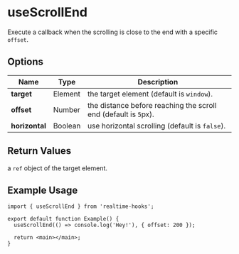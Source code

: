 # useScrollEnd

Execute a callback when the scrolling is close to the end with a specific `offset`.

## Options

| Name           | Type    | Description                                                     |
| -------------- | ------- | --------------------------------------------------------------- |
| **target**     | Element | the target element (default is `window`).                       |
| **offset**     | Number  | the distance before reaching the scroll end (default is `5`px). |
| **horizontal** | Boolean | use horizontal scrolling (default is `false`).                  |

## Return Values

a `ref` object of the target element.

## Example Usage

```tsx
import { useScrollEnd } from 'realtime-hooks';

export default function Example() {
  useScrollEnd(() => console.log('Hey!'), { offset: 200 });

  return <main></main>;
}
```
